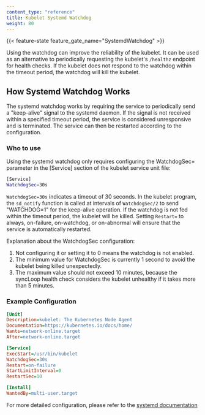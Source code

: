 ```yaml
---
content_type: "reference"
title: Kubelet Systemd Watchdog
weight: 80
---
```


{{< feature-state feature_gate_name="SystemdWatchdog" >}}

Using the watchdog can improve the reliability of the kubelet. 
It can be used as an alternative to periodically requesting 
the kubelet's `/healthz` endpoint for health checks. If the kubelet 
does not respond to the watchdog within the timeout period, the watchdog 
will kill the kubelet.

## How Systemd Watchdog Works

The systemd watchdog works by requiring the service to periodically send 
a "keep-alive" signal to the systemd daemon. If the signal is not received 
within a specified timeout period, the service is considered unresponsive 
and is terminated. The service can then be restarted according to the configuration.

### Who to use 

Using the systemd watchdog only requires configuring the WatchdogSec= parameter 
in the [Service] section of the kubelet service unit file:
```sh
[Service]
WatchdogSec=30s
```
`WatchdogSec=30s` indicates a timeout of 30 seconds. In the kubelet program,
the `sd_notify` function is called at intervals of `WatchdogSec/2` to send 
"WATCHDOG=1" for the keep-alive operation. If the watchdog is not fed
within the timeout period, the kubelet will be killed. Setting `Restart=` 
to always, on-failure, on-watchdog, or on-abnormal will ensure that the service 
is automatically restarted.

Explanation about the WatchdogSec configuration:

1. Not configuring it or setting it to 0 means the watchdog is not enabled.
2. The minimum value for WatchdogSec is currently 1 second to avoid 
the kubelet being killed unexpectedly.
3. The maximum value should not exceed 10 minutes, 
because the syncLoop health check considers the kubelet unhealthy 
if it takes more than 5 minutes.

### Example Configuration
```Ini
[Unit]
Description=kubelet: The Kubernetes Node Agent
Documentation=https://kubernetes.io/docs/home/
Wants=network-online.target
After=network-online.target

[Service]
ExecStart=/usr/bin/kubelet
WatchdogSec=30s
Restart=on-failure
StartLimitInterval=0
RestartSec=10

[Install]
WantedBy=multi-user.target
```
For more detailed configuration, please refer to the
[systemd documentation](https://www.freedesktop.org/software/systemd/man/latest/systemd.service.html#WatchdogSec=)